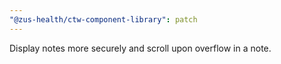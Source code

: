 ```yaml
---
"@zus-health/ctw-component-library": patch
---
```


Display notes more securely and scroll upon overflow in a note.
